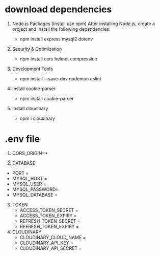 # download dependencies
1. Node.js Packages (Install use npm)
   After installing Node.js, create a project and install the following dependencies:
   
   - npm install express mysql2 dotenv

3. Security & Optimization
   - npm install cors helmet compression

5. Development Tools
    - npm install --save-dev nodemon eslint
7.  install cookie-parser
    - npm install cookie-parser
8. install cloudinary
   - npm i cloudinary

# .env file
 1. CORS_ORIGIN=*
    
 2. DATABASE
   - PORT =
   - MYSQL_HOST =
   - MYSQL_USER =
   - MYSQL_PASSWORD=
   - MYSQL_DATABASE =
3. TOKEN
   - ACCESS_TOKEN_SECRET =
   - ACCESS_TOKEN_EXPIRY =
   - REFRESH_TOKEN_SECRET =
   - REFRESH_TOKEN_EXPIRY =
4. CLOUDINARY
   - CLOUDINARY_CLOUD_NAME =
   - CLOUDINARY_API_KEY =
   - CLOUDINARY_API_SECRET =
  
